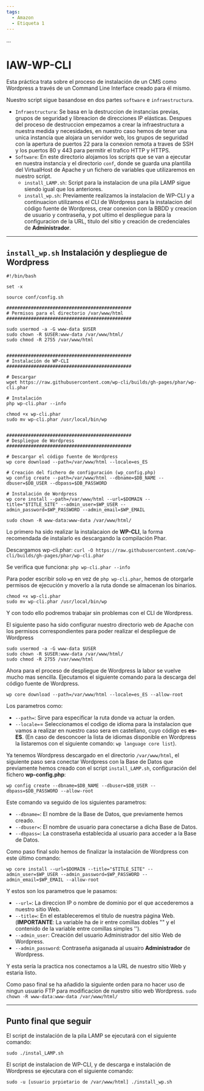```yaml
---
tags:
  - Amazon
  - Etiqueta 1
---
```


...


# IAW-WP-CLI
Esta práctica trata sobre el proceso de instalación de un CMS como Wordpress a través de un Command Line Interface creado para él mismo.

Nuestro script sigue basandose en dos partes `software` e `infraestructura`.
- `Infraestructura`: Se basa en la destruccion de instancias previas, grupos de seguridad y libreacion de direcciones IP elásticas. Despues del proceso de destruccion empezamos a crear la infraestructura a nuestra medida y necesidades, en nuestro caso hemos de tener una unica instancia que alojara un servidor web, los grupos de seguridad con la apertura de puertos 22 para la conexion remota a traves de SSH y los puertos 80 y 443 para permitir el trafico HTTP y HTTPS.
- `Software`: En este directorio alojamos los scripts que se van a ejecutar en nuestra instancia y el directorio `conf`, donde se guarda una plantilla del VirtualHost de Apache y un fichero de variables que utilizaremos en nuestro script.
  -  `install_LAMP.sh`: Script para la instalacion de una pila LAMP sigue siendo igual que los anteriores.
  -  `install_wp.sh`: Previamente realizamos la instalacion de WP-CLI y a continuacion utilizamos el CLI de Wordpress para la instalacion del código fuente de Wordpress, crear conexion con la BBDD y creacion de usuario y contraseña, y pot ultimo el despliegue para la configuracion de la URL, titulo del sitio y creación de credenciales de **Administrador**.

--- 

## `install_wp.sh` Instalación y despliegue de Wordpress

```
#!/bin/bash

set -x

source conf/config.sh

##############################################
# Permisos para el directorio /var/www/html
##############################################

sudo usermod -a -G www-data $USER
sudo chown -R $USER:www-data /var/www/html/
sudo chmod -R 2755 /var/www/html


##############################################
# Instalación de WP-CLI
##############################################

# Descargar
wget https://raw.githubusercontent.com/wp-cli/builds/gh-pages/phar/wp-cli.phar

# Instalación
php wp-cli.phar --info

chmod +x wp-cli.phar
sudo mv wp-cli.phar /usr/local/bin/wp


##############################################
# Despliegue de Wordpress
##############################################

# Descargar el código fuente de Wordpress
wp core download --path=/var/www/html --locale=es_ES

# Creación del fichero de configuración (wp_config.php)
wp config create --path=/var/www/html --dbname=$DB_NAME --dbuser=$DB_USER --dbpass=$DB_PASSWORD

# Instalación de Wordpress
wp core install --path=/var/www/html --url=$DOMAIN --title="$TITLE_SITE" --admin_user=$WP_USER --admin_password=$WP_PASSWORD --admin_email=$WP_EMAIL

sudo chown -R www-data:www-data /var/www/html/
```
 Lo primero ha sido realizar la instalacaion de **WP-CLI**, la forma recomendada de instalarlo es descargando la compilación Phar.
 
 Descargamos wp-cli.phar:
 `curl -O https://raw.githubusercontent.com/wp-cli/builds/gh-pages/phar/wp-cli.phar
`

Se verifica que funciona:
`php wp-cli.phar --info
`

Para poder escribir solo `wp` en vez de `php wp-cli.phar`, hemos de otorgarle permisos de ejecución y moverlo a la ruta donde se almacenan los binarios.
```
chmod +x wp-cli.phar
sudo mv wp-cli.phar /usr/local/bin/wp
```

Y con todo ello podremos trabajar sin problemas con el CLI de Wordpress.

El siguiente paso ha sido configurar nuestro directorio web de Apache con los permisos correspondientes para poder realizar el despliegue de Wordpress
```
sudo usermod -a -G www-data $USER
sudo chown -R $USER:www-data /var/www/html/
sudo chmod -R 2755 /var/www/html
```

Ahora para el proceso de despliegue de Wordpress la labor se vuelve mucho mas sencilla. Ejecutamos el siguiente comando para la descarga del código fuente de Wordpress.
```
wp core download --path=/var/www/html --locale=es_ES --allow-root
```

Los parametros como:
- `--path=`: Sirve para especificar la ruta donde va actuar la orden.
- `--locale=`= Seleccionamos el codigo de idioma para la instalacion que vamos a realizar en nuestro caso sera en castellano, cuyo código es **es-ES**. (En caso de desconcoer la lista de idiomas disponible en Wordpress la listaremos con el siguiente comando: `wp language core list`).

Ya tenemos Wordpress descargado en el directorio `/var/www/html`, el siguiente paso sera conectar Wordpress con la Base de Datos que previamente hemos creado con el script `install_LAMP.sh`, configuración del fichero **wp-config.php**:
```
wp config create --dbname=$DB_NAME --dbuser=$DB_USER --dbpass=$DB_PASSWORD --allow-root
```

Este comando va seguido de los siguientes parametros:
- `--dbname=`: El nombre de la Base de Datos, que previamente hemos creado.
- `--dbuser=`: El nombre de usuario para conectarse a dicha Base de Datos.
- `--dbpass=`: La constraseña establecida al usuario para acceder a la Base de Datos.


Como paso final solo hemos de finalizar la instalación de Wordpress con este último comando:
```
wp core install --url=$DOMAIN --title="$TITLE_SITE" --admin_user=$WP_USER --admin_password=$WP_PASSWORD --admin_email=$WP_EMAIL --allow-root
```
Y estos son los parametros que le pasamos:
- `--url=`: La direccion IP o nombre de dominio por el que accederemos a nuestro sitio Web.
- `--title=`: En el estableceremos el titulo de nuestra página Web. (**IMPORTANTE**: La variable ha de ir entre comillas dobles "" y el contenido de la variable entre comillas simples '').
- `--admin_user`: Creación del usuario Administrador del sitio Web de Wordpress.
- `--admin_password`: Contraseña asiganada al usuairo **Administrador** de Wordpress.

Y esta sería la practica nos conectamos a la URL de nuestro sitio Web y estaria listo.

Como paso final se ha añadido la siguiente orden para no hacer uso de ningun usuario FTP para modificacion de nuestro sitio web Wordpress.
`sudo chown -R www-data:www-data /var/www/html/`

---
## Punto final que seguir

El script de instalación de la pila LAMP se ejecutará con el siguiente comando:
```
sudo ./instal_LAMP.sh
```

El script de instalacion de WP-CLI, y de descarga e instalación de Wordpress se ejecutara con el siguiente comando:
```
sudo -u [usuario prpietario de /var/www/html] ./install_wp.sh
```


